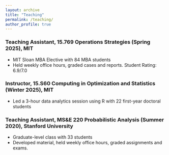 ```yaml
---
layout: archive
title: "Teaching"
permalink: /teaching/
author_profile: true
---
```

### Teaching Assistant, 15.769 Operations Strategies (Spring 2025), MIT
* MIT Sloan MBA Elective with 84 MBA students  
* Held weekly office hours, graded cases and reports. Student Rating: 6.9/7.0

### Instructor, 15.S60 Computing in Optimization and Statistics (Winter 2025), MIT 
* Led a 3-hour data analytics session using R with 22 first-year doctoral students

### Teaching Assistant, MS&E 220 Probabilistic Analysis (Summer 2020), Stanford University
* Graduate-level class with 33 students
* Developed material, held weekly office hours, graded assignments and exams.
